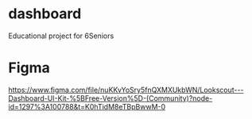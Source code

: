 # dashboard
Educational project for 6Seniors


# Figma
https://www.figma.com/file/nuKKvYoSry5fnQXMXUkbWN/Lookscout---Dashboard-UI-Kit-%5BFree-Version%5D-(Community)?node-id=1297%3A100788&t=K0hTidM8eTBpBwwM-0
